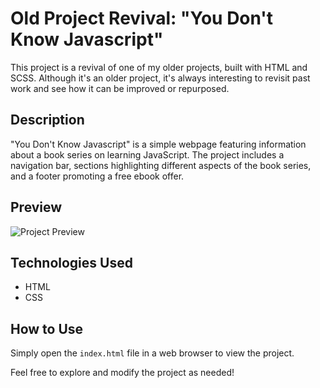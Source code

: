 # Old Project Revival: "You Don't Know Javascript"

This project is a revival of one of my older projects, built with HTML and SCSS. Although it's an older project, it's always interesting to revisit past work and see how it can be improved or repurposed.

## Description
"You Don't Know Javascript" is a simple webpage featuring information about a book series on learning JavaScript. The project includes a navigation bar, sections highlighting different aspects of the book series, and a footer promoting a free ebook offer.

## Preview
![Project Preview](![youdontknowjs](https://github.com/Asin-Junior-Honore/You-Don-t-Know-Javascript/assets/135389589/f3bc4244-9acc-4431-bb47-8f40f358a386)
)

## Technologies Used
- HTML
- CSS

## How to Use
Simply open the `index.html` file in a web browser to view the project.


Feel free to explore and modify the project as needed!
